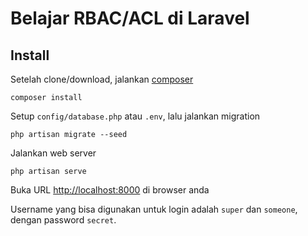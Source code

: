 # Belajar RBAC/ACL di Laravel

## Install

Setelah clone/download, jalankan [composer](https://getcomposer.org/)

    composer install

Setup `config/database.php` atau `.env`, lalu jalankan migration

    php artisan migrate --seed

Jalankan web server

    php artisan serve

Buka URL [http://localhost:8000](http://localhost:8000) di browser anda

Username yang bisa digunakan untuk login adalah `super` dan `someone`, dengan password `secret`.
